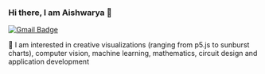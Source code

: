 ### Hi there, I am Aishwarya 👋

[![Gmail Badge](https://img.shields.io/badge/-aishwaryar12309-c14438?style=flat&logo=Gmail&logoColor=white&link=mailto:rajapuraishwarya@gmail.com)](mailto:rajapuraishwarya@gmail.com)

:seedling: I am interested in creative visualizations (ranging from p5.js to sunburst charts), computer vision, machine learning, mathematics, circuit design and application development


